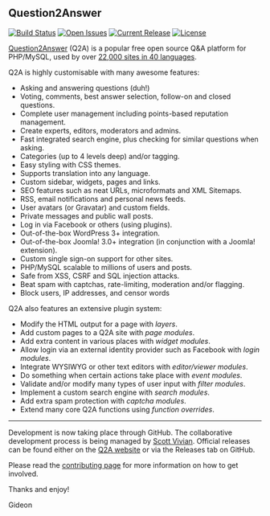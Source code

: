Question2Answer
-----------------------------
 
[![Build Status](https://travis-ci.org/q2a/question2answer.png?branch=dev)](https://travis-ci.org/q2a/question2answer/branches)
[![Open Issues](http://img.shields.io/github/issues/q2a/question2answer.svg?style=flat)](https://github.com/q2a/question2answer/issues)
[![Current Release](https://img.shields.io/github/release/q2a/question2answer.svg?style=flat)](https://github.com/q2a/question2answer/releases)
[![License](https://img.shields.io/badge/License-GPL%20(%3E=v2)-green.svg?style=flat)](https://www.question2answer.org/license.php)

[Question2Answer][Q2A] (Q2A) is a popular free open source Q&A platform for PHP/MySQL, used by over [22,000 sites in 40 languages][3].

Q2A is highly customisable with many awesome features:

- Asking and answering questions (duh!)
- Voting, comments, best answer selection, follow-on and closed questions.
- Complete user management including points-based reputation management.
- Create experts, editors, moderators and admins.
- Fast integrated search engine, plus checking for similar questions when asking.
- Categories (up to 4 levels deep) and/or tagging.
- Easy styling with CSS themes.
- Supports translation into any language.
- Custom sidebar, widgets, pages and links.
- SEO features such as neat URLs, microformats and XML Sitemaps.
- RSS, email notifications and personal news feeds.
- User avatars (or Gravatar) and custom fields.
- Private messages and public wall posts.
- Log in via Facebook or others (using plugins).
- Out-of-the-box WordPress 3+ integration.
- Out-of-the-box Joomla! 3.0+ integration (in conjunction with a Joomla! extension).
- Custom single sign-on support for other sites.
- PHP/MySQL scalable to millions of users and posts.
- Safe from XSS, CSRF and SQL injection attacks.
- Beat spam with captchas, rate-limiting, moderation and/or flagging.
- Block users, IP addresses, and censor words

Q2A also features an extensive plugin system:

- Modify the HTML output for a page with *layers*.
- Add custom pages to a Q2A site with *page modules*.
- Add extra content in various places with *widget modules*.
- Allow login via an external identity provider such as Facebook with *login modules*.
- Integrate WYSIWYG or other text editors with *editor/viewer modules*.
- Do something when certain actions take place with *event modules*.
- Validate and/or modify many types of user input with *filter modules*.
- Implement a custom search engine with *search modules*.
- Add extra spam protection with *captcha modules*.
- Extend many core Q2A functions using *function overrides*.


----------


Development is now taking place through GitHub. The collaborative development process is being managed by [Scott Vivian][1]. Official releases can be found either on the [Q2A website][Q2A] or via the Releases tab on GitHub.

Please read the [contributing page][2] for more information on how to get involved.


Thanks and enjoy!

Gideon


[Q2A]: https://www.question2answer.org/
[1]: https://www.question2answer.org/qa/user/Scott
[2]: https://github.com/q2a/question2answer/blob/master/CONTRIBUTING.md
[3]: https://www.question2answer.org/sites.php
